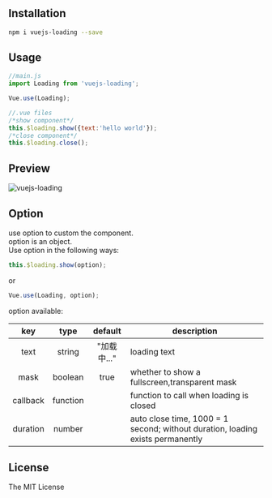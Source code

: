 #

## Installation

```bash
npm i vuejs-loading --save
```

## Usage

```javascript
//main.js
import Loading from 'vuejs-loading';

Vue.use(Loading);

//.vue files
/*show component*/
this.$loading.show({text:'hello world'});
/*close component*/
this.$loading.close();
```

## Preview

![vuejs-loading](https://s2.ax1x.com/2019/01/02/FI3GE8.gif)

## Option

use option to custom the component.  
option is an object.  
Use option in the following ways:

```javascript
this.$loading.show(option);
```

or

```javascript
Vue.use(Loading, option);
```

option available:

| key | type | default | description |
| :-: | :-: | :-: | ------ |
| text | string | "加载中..." | loading text |
| mask | boolean | true | whether to show a fullscreen,transparent mask |
| callback | function |  | function to call when loading is closed |
| duration | number |  | auto close time, 1000 = 1 second; without duration, loading exists permanently |

## License

The MIT License
